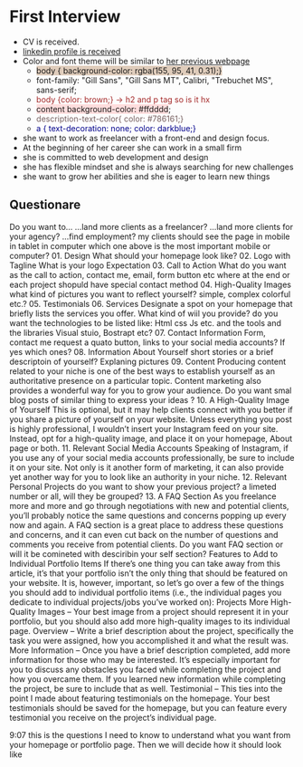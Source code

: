 # First Interview

- CV is received.
- [linkedin profile is received](https://www.linkedin.com/in/zenat-ikbal-495aa828/)
- Color and font theme will be similar to [her previous webpage](https://zm102.github.io/zenat/)
  - <span style="background-color: rgba(155, 95, 41, 0.31)">body {
    background-color: rgba(155, 95, 41, 0.31);} </span>
  - <span font-family="Gill Sans"> font-family: "Gill Sans", "Gill Sans MT", Calibri, "Trebuchet MS", sans-serif;</span>
  - <span style="color: brown"> body {color: brown;} -> h2 and p tag so is it hx</span>
  - <span style="background-color: #ffdddd">content background-color: #ffdddd</span>;
  - <span style="color:#786161">description-text-color{
    color: #786161;}</span>
  - <span style="color: darkblue"> a { text-decoration: none; color: darkblue;}</span>
- she want to work as freelancer with a front-end and design focus.
- At the beginning of her career she can work in a small firm
- she is committed to web development and design
- she has flexible mindset and she is always searching for new challenges
- she want to grow her abilities and she is eager to learn new things

## Questionare

Do you want to…
…land more clients as a freelancer?
…land more clients for your agency?
…find employment?
my clients should see the page
in mobile
in tablet
in computer
which one above is the most important mobile or computer? 01. Design
What should your homepage look like? 02. Logo with Tagline
What is your logo Expectation 03. Call to Action
What do you want as the call to action, contact me, email, form button etc where at the end or each project shopuld have special contact method 04. High-Quality Images
what kind of pictures you want to reflect yourself? simple, complex colorful etc.? 05. Testimonials 06. Services
Designate a spot on your homepage that briefly lists the services you offer. What kind of wiil you provide? do you want the technologies to be listed like: Html css Js etc. and the tools and the libraries Visual stuio, Bostrapt etc? 07. Contact Information
Form, contact me request a quato button, links to your social media accounts? If yes which ones? 08. Information About Yourself
short stories or a brief descriptoin of yourself? Explaning pictures 09. Content
Producing content related to your niche is one of the best ways to establish yourself as an authoritative presence on a particular topic. Content marketing also provides a wonderful way for you to grow your audience.
Do you want smal blog posts of similar thing to express your ideas ? 10. A High-Quality Image of Yourself
This is optional, but it may help clients connect with you better if you share a picture of yourself on your website. Unless everything you post is highly professional, I wouldn’t insert your Instagram feed on your site. Instead, opt for a high-quality image, and place it on your homepage, About page or both. 11. Relevant Social Media Accounts
Speaking of Instagram, if you use any of your social media accounts professionally, be sure to include it on your site. Not only is it another form of marketing, it can also provide yet another way for you to look like an authority in your niche. 12. Relevant Personal Projects
do you want to show your previous project? a limeted number or all, will they be grouped? 13. A FAQ Section
As you freelance more and more and go through negotiations with new and potential clients, you’ll probably notice the same questions and concerns popping up every now and again. A FAQ section is a great place to address these questions and concerns, and it can even cut back on the number of questions and comments you receive from potential clients.
Do you want FAQ section or will it be comineted with desciribin your self section?
Features to Add to Individual Portfolio Items
If there’s one thing you can take away from this article, it’s that your portfolio isn’t the only thing that should be featured on your website. It is, however, important, so let’s go over a few of the things you should add to individual portfolio items (i.e., the individual pages you dedicate to individual projects/jobs you’ve worked on):
Projects
More High-Quality Images – Your best image from a project should represent it in your portfolio, but you should also add more high-quality images to its individual page.
Overview – Write a brief description about the project, specifically the task you were assigned, how you accomplished it and what the result was.
More Information – Once you have a brief description completed, add more information for those who may be interested. It’s especially important for you to discuss any obstacles you faced while completing the project and how you overcame them. If you learned new information while completing the project, be sure to include that as well.
Testimonial – This ties into the point I made about featuring testimonials on the homepage. Your best testimonials should be saved for the homepage, but you can feature every testimonial you receive on the project’s individual page.

9:07
this is the questions I need to know to understand what you want from your homepage or portfolio page. Then we will decide how it should look like
